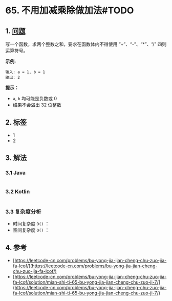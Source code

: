 # 65. 不用加减乘除做加法\#TODO

## 1. [问题](https://leetcode-cn.com/problems/bu-yong-jia-jian-cheng-chu-zuo-jia-fa-lcof/)

写一个函数，求两个整数之和，要求在函数体内不得使用 “+”、“-”、“\*”、“/” 四则运算符号。

**示例:**

```text
输入: a = 1, b = 1
输出: 2
```

**提示：**

* `a`, `b` 均可能是负数或 0
* 结果不会溢出 32 位整数

## 2. 标签

* 1
* 2

## 3. 解法

### 3.1 Java

```java

```

### 3.2 Kotlin

```kotlin

```

### 3.3 复杂度分析

* 时间复杂度 `O()` ：
* 空间复杂度 `O()` ：

## 4. 参考

* [https://leetcode-cn.com/problems/bu-yong-jia-jian-cheng-chu-zuo-jia-fa-lcof/](https://leetcode-cn.com/problems/bu-yong-jia-jian-cheng-chu-zuo-jia-fa-lcof/)
* [https://leetcode-cn.com/problems/bu-yong-jia-jian-cheng-chu-zuo-jia-fa-lcof/solution/mian-shi-ti-65-bu-yong-jia-jian-cheng-chu-zuo-ji-7/](https://leetcode-cn.com/problems/bu-yong-jia-jian-cheng-chu-zuo-jia-fa-lcof/solution/mian-shi-ti-65-bu-yong-jia-jian-cheng-chu-zuo-ji-7/)

